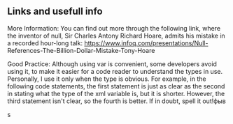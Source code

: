 ## Links and usefull info
More Information: You can find out more through the following link, where the inventor of null, Sir Charles Antony Richard Hoare, admits his mistake in a recorded hour-long talk: https://www.infoq.com/presentations/Null- References-The-Billion-Dollar-Mistake-Tony-Hoare

Good Practice: Although using var is convenient, some developers avoid using it, to make it easier for a code reader to understand the types in use. Personally, I use it only when the type is obvious. For example, in the following code statements, the first statement is just as clear as the second in stating what the type of the xml variable is, but it is shorter. However, the third statement isn't clear, so the fourth is better. If in doubt, spell it out!фыв

s
